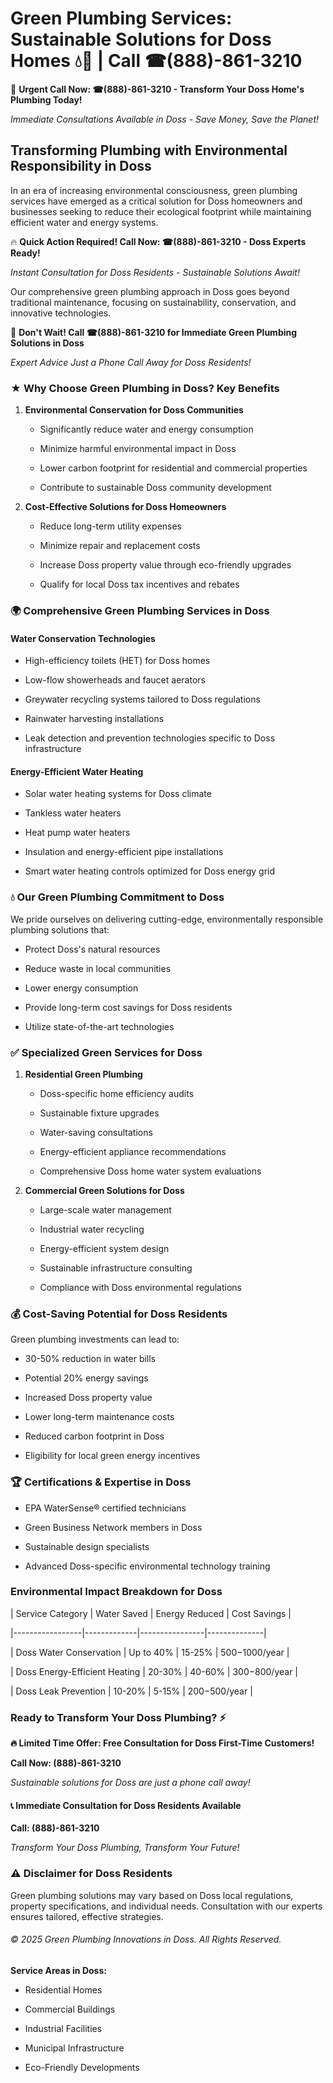 # Green Plumbing Services: Sustainable Solutions for Doss Homes 💧🌿 | Call ☎(888)-861-3210

🚨 **Urgent Call Now: ☎(888)-861-3210 - Transform Your Doss Home's Plumbing Today!**
*Immediate Consultations Available in Doss - Save Money, Save the Planet!*

## Transforming Plumbing with Environmental Responsibility in Doss

In an era of increasing environmental consciousness, green plumbing services have emerged as a critical solution for Doss homeowners and businesses seeking to reduce their ecological footprint while maintaining efficient water and energy systems. 

🔥 **Quick Action Required! Call Now: ☎(888)-861-3210 - Doss Experts Ready!**
*Instant Consultation for Doss Residents - Sustainable Solutions Await!*

Our comprehensive green plumbing approach in Doss goes beyond traditional maintenance, focusing on sustainability, conservation, and innovative technologies.

🚨 **Don't Wait! Call ☎(888)-861-3210 for Immediate Green Plumbing Solutions in Doss**
*Expert Advice Just a Phone Call Away for Doss Residents!*

### ★ Why Choose Green Plumbing in Doss? Key Benefits

1. **Environmental Conservation for Doss Communities** 
   - Significantly reduce water and energy consumption
   - Minimize harmful environmental impact in Doss
   - Lower carbon footprint for residential and commercial properties
   - Contribute to sustainable Doss community development

2. **Cost-Effective Solutions for Doss Homeowners** 
   - Reduce long-term utility expenses
   - Minimize repair and replacement costs
   - Increase Doss property value through eco-friendly upgrades
   - Qualify for local Doss tax incentives and rebates

### 🌍 Comprehensive Green Plumbing Services in Doss

#### Water Conservation Technologies
- High-efficiency toilets (HET) for Doss homes
- Low-flow showerheads and faucet aerators
- Greywater recycling systems tailored to Doss regulations
- Rainwater harvesting installations
- Leak detection and prevention technologies specific to Doss infrastructure

#### Energy-Efficient Water Heating
- Solar water heating systems for Doss climate
- Tankless water heaters
- Heat pump water heaters
- Insulation and energy-efficient pipe installations
- Smart water heating controls optimized for Doss energy grid

### 💧 Our Green Plumbing Commitment to Doss

We pride ourselves on delivering cutting-edge, environmentally responsible plumbing solutions that:
- Protect Doss's natural resources
- Reduce waste in local communities
- Lower energy consumption
- Provide long-term cost savings for Doss residents
- Utilize state-of-the-art technologies

### ✅ Specialized Green Services for Doss

1. **Residential Green Plumbing**
   - Doss-specific home efficiency audits
   - Sustainable fixture upgrades
   - Water-saving consultations
   - Energy-efficient appliance recommendations
   - Comprehensive Doss home water system evaluations

2. **Commercial Green Solutions for Doss**
   - Large-scale water management
   - Industrial water recycling
   - Energy-efficient system design
   - Sustainable infrastructure consulting
   - Compliance with Doss environmental regulations

### 💰 Cost-Saving Potential for Doss Residents

Green plumbing investments can lead to:
- 30-50% reduction in water bills
- Potential 20% energy savings
- Increased Doss property value
- Lower long-term maintenance costs
- Reduced carbon footprint in Doss
- Eligibility for local green energy incentives

### 🏆 Certifications & Expertise in Doss

- EPA WaterSense® certified technicians
- Green Business Network members in Doss
- Sustainable design specialists
- Advanced Doss-specific environmental technology training

### Environmental Impact Breakdown for Doss

| Service Category | Water Saved | Energy Reduced | Cost Savings |
|-----------------|-------------|----------------|--------------|
| Doss Water Conservation | Up to 40% | 15-25% | $500-$1000/year |
| Doss Energy-Efficient Heating | 20-30% | 40-60% | $300-$800/year |
| Doss Leak Prevention | 10-20% | 5-15% | $200-$500/year |

### Ready to Transform Your Doss Plumbing? ⚡

**🔥 Limited Time Offer: Free Consultation for Doss First-Time Customers!**

**Call Now: (888)-861-3210**
*Sustainable solutions for Doss are just a phone call away!*

#### 📞 Immediate Consultation for Doss Residents Available

**Call: (888)-861-3210**
*Transform Your Doss Plumbing, Transform Your Future!*

### ⚠️ Disclaimer for Doss Residents

Green plumbing solutions may vary based on Doss local regulations, property specifications, and individual needs. Consultation with our experts ensures tailored, effective strategies.

###### © 2025 Green Plumbing Innovations in Doss. All Rights Reserved.

**Service Areas in Doss:** 
- Residential Homes
- Commercial Buildings
- Industrial Facilities
- Municipal Infrastructure
- Eco-Friendly Developments